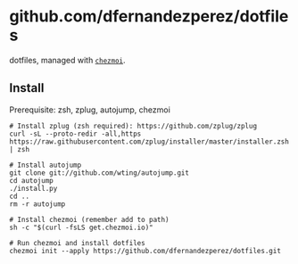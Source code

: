 # github.com/dfernandezperez/dotfiles

dotfiles, managed with [`chezmoi`](https://github.com/twpayne/chezmoi).

## Install

Prerequisite: zsh, zplug, autojump, chezmoi

```shell
# Install zplug (zsh required): https://github.com/zplug/zplug
curl -sL --proto-redir -all,https https://raw.githubusercontent.com/zplug/installer/master/installer.zsh | zsh

# Install autojump
git clone git://github.com/wting/autojump.git
cd autojump
./install.py
cd ..
rm -r autojump

# Install chezmoi (remember add to path)
sh -c "$(curl -fsLS get.chezmoi.io)"

# Run chezmoi and install dotfiles
chezmoi init --apply https://github.com/dfernandezperez/dotfiles.git
```
